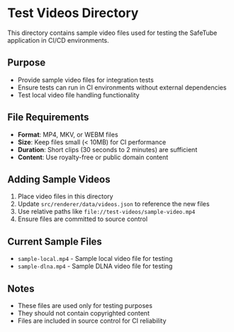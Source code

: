 # Test Videos Directory

This directory contains sample video files used for testing the SafeTube application in CI/CD environments.

## Purpose

- Provide sample video files for integration tests
- Ensure tests can run in CI environments without external dependencies
- Test local video file handling functionality

## File Requirements

- **Format**: MP4, MKV, or WEBM files
- **Size**: Keep files small (< 10MB) for CI performance
- **Duration**: Short clips (30 seconds to 2 minutes) are sufficient
- **Content**: Use royalty-free or public domain content

## Adding Sample Videos

1. Place video files in this directory
2. Update `src/renderer/data/videos.json` to reference the new files
3. Use relative paths like `file://test-videos/sample-video.mp4`
4. Ensure files are committed to source control

## Current Sample Files

- `sample-local.mp4` - Sample local video file for testing
- `sample-dlna.mp4` - Sample DLNA video file for testing

## Notes

- These files are used only for testing purposes
- They should not contain copyrighted content
- Files are included in source control for CI reliability 